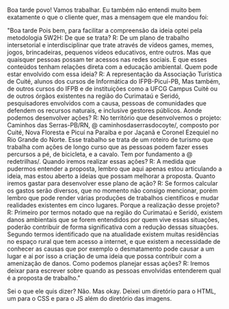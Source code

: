 Boa tarde povo! Vamos trabalhar. Eu também não entendi muito bem exatamente o que o cliente quer, mas a mensagem que ele mandou foi:

"Boa tarde 
Pois bem, para facilitar a compreensão da ideia optei pela metodologia 5W2H:
De que se trata?
R: De um plano de trabalho intersetorial e interdisciplinar que trate através de vídeos games, memes, jogos, brincadeiras, pequenos vídeos educativos, entre outros. Mas que quaisquer pessoas possam ter acessos nas redes sociais. E que esses conteúdos tenham relações direta com a educação ambiental. 
Quem pode estar envolvido com essa ideia?
R: A representação da Associação Turística de Cuité, alunos dos cursos de Informática do IFPB-Picuí-PB, Mas também, de outros cursos do IFPB e de instituições como a UFCG Campus Cuité ou de outros órgãos existentes na região do Curimataú e Seridó, pesquisadores envolvidos com a causa, pessoas de comunidades que defendem os recursos naturais, e inclusive gestores públicos.
Aonde podemos desenvolver ações?
R: No território que desenvolvemos o projeto: Caminhos das Serras-PB/RN, @ caminhosdaserrasdocoyte/, composto por Cuité, Nova Floresta e Picuí na Paraiba e por Jaçanã e Coronel Ezequiel no Rio Grande do Norte. Esse trabalho se trata de um roteiro de turismo que trabalha com ações de longo curso que as pessoas podem fazer esses percursos a pé, de bicicleta, e a cavalo. Tem por fundamento a @ redetrilhas/.
Quando iremos realizar essas ações?
R: A medida que pudermos entender a proposta, lembro que aqui apenas estou articulando a ideia, mas estou aberto a ideias que possam melhorar a proposta.
Quanto iremos gastar para desenvolver esse plano de ação?
R: Se formos calcular os gastos serão diversos, que no momento não consigo mencionar, porém lembro que pode render várias produções de trabalhos científicos e mudar realidades existentes em cinco lugares.
Porque a realização desse projeto?
R: Primeiro por termos notado que na região do Curimataú e Seridó, existem danos ambientais que se forem entendidos por quem vive essas situações, poderão contribuir de forma significativa com a redução dessas situações.
Segundo termos identificado que na atualidade existem muitas residências no espaço rural que tem acesso a internet, e que existem a necessidade de conhecer as causas que por exemplo o desmatamento pode causar a um lugar e ai por isso a criação de uma ideia que possa contribuir com a amenização de danos. 
Como podemos planejar essas ações?
R: Iremos deixar para escrever sobre quando as pessoas envolvidas entenderem qual é a proposta de trabalho."

Sei o que ele quis dizer? Não. Mas okay. Deixei um diretório para o HTML, um para o CSS e para o JS além do diretório das imagens.
